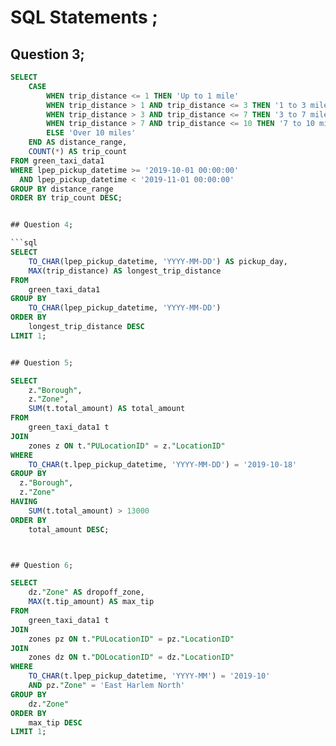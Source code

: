 # SQL Statements ;

## Question 3;

```sql
SELECT 
    CASE
        WHEN trip_distance <= 1 THEN 'Up to 1 mile'
        WHEN trip_distance > 1 AND trip_distance <= 3 THEN '1 to 3 miles'
        WHEN trip_distance > 3 AND trip_distance <= 7 THEN '3 to 7 miles'
        WHEN trip_distance > 7 AND trip_distance <= 10 THEN '7 to 10 miles'
        ELSE 'Over 10 miles'
    END AS distance_range,
    COUNT(*) AS trip_count
FROM green_taxi_data1
WHERE lpep_pickup_datetime >= '2019-10-01 00:00:00'
  AND lpep_pickup_datetime < '2019-11-01 00:00:00'
GROUP BY distance_range
ORDER BY trip_count DESC;


## Question 4;

```sql
SELECT 
    TO_CHAR(lpep_pickup_datetime, 'YYYY-MM-DD') AS pickup_day,
    MAX(trip_distance) AS longest_trip_distance
FROM 
    green_taxi_data1
GROUP BY 
    TO_CHAR(lpep_pickup_datetime, 'YYYY-MM-DD')
ORDER BY 
    longest_trip_distance DESC
LIMIT 1;


## Question 5;

SELECT 
    z."Borough", 
    z."Zone", 
    SUM(t.total_amount) AS total_amount
FROM 
    green_taxi_data1 t
JOIN 
    zones z ON t."PULocationID" = z."LocationID"
WHERE 
    TO_CHAR(t.lpep_pickup_datetime, 'YYYY-MM-DD') = '2019-10-18'
GROUP BY 
  z."Borough", 
  z."Zone"
HAVING 
    SUM(t.total_amount) > 13000
ORDER BY 
    total_amount DESC;



## Question 6;

SELECT 
    dz."Zone" AS dropoff_zone,
    MAX(t.tip_amount) AS max_tip
FROM 
    green_taxi_data1 t
JOIN 
    zones pz ON t."PULocationID" = pz."LocationID"
JOIN 
    zones dz ON t."DOLocationID" = dz."LocationID"
WHERE 
    TO_CHAR(t.lpep_pickup_datetime, 'YYYY-MM') = '2019-10'
    AND pz."Zone" = 'East Harlem North'
GROUP BY 
    dz."Zone"
ORDER BY 
    max_tip DESC
LIMIT 1;
